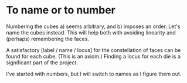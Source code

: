 # To name or to number

Numbering the cubes a) seems arbitrary, and b) imposes an order. Let's name the cubes instead. This will help both with avoiding linearity and (perhaps) remembering the faces.

A satisfactory [label / name / locus] for the constellation of faces can be found for each cube. (This is an axiom.) Finding a locus for each die is a significant part of the project.

I've started with numbers, but I will switch to names as I figure them out.